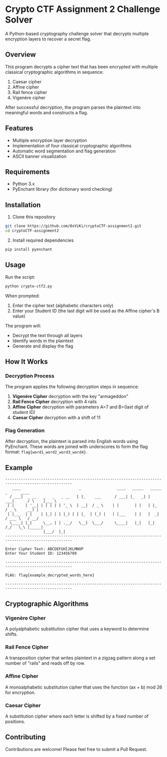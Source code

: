 # Crypto CTF Assignment 2 Challenge Solver

A Python-based cryptography challenge solver that decrypts multiple encryption layers to recover a secret flag.

## Overview

This program decrypts a cipher text that has been encrypted with multiple classical cryptographic algorithms in sequence:

1. Caesar cipher
2. Affine cipher
3. Rail fence cipher
4. Vigenère cipher

After successful decryption, the program parses the plaintext into meaningful words and constructs a flag.

## Features

- Multiple encryption layer decryption
- Implementation of four classical cryptographic algorithms
- Automatic word segmentation and flag generation
- ASCII banner visualization

## Requirements

- Python 3.x
- PyEnchant library (for dictionary word checking)

## Installation

1. Clone this repository
```bash
git clone https://github.com/0xViKi/cryptoCTF-assignment2.git
cd cryptoCTF-assignment2
```

2. Install required dependencies
```bash
pip install pyenchant
```

## Usage

Run the script:
```bash
python crypto-ctf2.py
```

When prompted:
1. Enter the cipher text (alphabetic characters only)
2. Enter your Student ID (the last digit will be used as the Affine cipher's B value)

The program will:
- Decrypt the text through all layers
- Identify words in the plaintext
- Generate and display the flag

## How It Works

### Decryption Process

The program applies the following decryption steps in sequence:

1. **Vigenère Cipher** decryption with the key "armageddon"
2. **Rail Fence Cipher** decryption with 4 rails
3. **Affine Cipher** decryption with parameters A=7 and B=(last digit of student ID)
4. **Caesar Cipher** decryption with a shift of 11

### Flag Generation

After decryption, the plaintext is parsed into English words using PyEnchant. These words are joined with underscores to form the flag format: `flag{word1_word2_word3_word4}`.

## Example

```
----------------------------------------------------------------------------------------------------
   ____                          _                ____   _____   _____        _      ____  
  / ___|  _ __   _   _   _ __   | |_    ___      / ___| |_   _| |  ___|      / \    |___ \ 
 | |     | '__| | | | | | '_ \  | __|  / _ \    | |       | |   | |_        / _ \     __) |
 | |___  | |    | |_| | | |_) | | |_  | (_) |   | |___    | |   |  _|      / ___ \   / __/ 
  \____| |_|     \__, | | .__/   \__|  \___/     \____|   |_|   |_|       /_/   \_\ |_____|
                 |___/  |_|                                                                
----------------------------------------------------------------------------------------------------

Enter Cipher Text: ABCDEFGHIJKLMNOP
Enter Your Student ID: 123456789

----------------------------------------------------------------------------------------------------

FLAG: flag{example_decrypted_words_here}

----------------------------------------------------------------------------------------------------
```

## Cryptographic Algorithms

### Vigenère Cipher
A polyalphabetic substitution cipher that uses a keyword to determine shifts.

### Rail Fence Cipher
A transposition cipher that writes plaintext in a zigzag pattern along a set number of "rails" and reads off by row.

### Affine Cipher
A monoalphabetic substitution cipher that uses the function (ax + b) mod 26 for encryption.

### Caesar Cipher
A substitution cipher where each letter is shifted by a fixed number of positions.

## Contributing

Contributions are welcome! Please feel free to submit a Pull Request.
